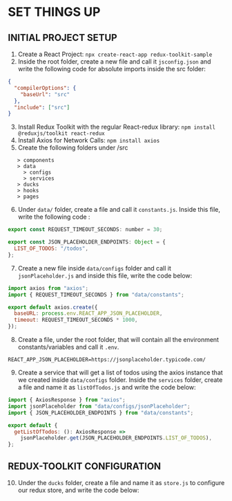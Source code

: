 # SET THINGS UP

## INITIAL PROJECT SETUP

1. Create a React Project: `npx create-react-app redux-toolkit-sample`
2. Inside the root folder, create a new file and call it `jsconfig.json` and write the following code for absolute imports inside the src folder:

```json
{
  "compilerOptions": {
    "baseUrl": "src"
  },
  "include": ["src"]
}
```

3. Install Redux Toolkit with the regular React-redux library: `npm install @reduxjs/toolkit react-redux`
4. Install Axios for Network Calls: `npm install axios`
5. Create the following folders under /src

```
   > components
   > data
     > configs
     > services
   > ducks
   > hooks
   > pages
```

6. Under `data/` folder, create a file and call it `constants.js`. Inside this file, write the following code :

```js
export const REQUEST_TIMEOUT_SECONDS: number = 30;

export const JSON_PLACEHOLDER_ENDPOINTS: Object = {
  LIST_OF_TODOS: "/todos",
};
```

7. Create a new file inside `data/configs` folder and call it `jsonPlaceholder.js` and inside this file, write the code below:

```js
import axios from "axios";
import { REQUEST_TIMEOUT_SECONDS } from "data/constants";

export default axios.create({
  baseURL: process.env.REACT_APP_JSON_PLACEHOLDER,
  timeout: REQUEST_TIMEOUT_SECONDS * 1000,
});
```

8. Create a file, under the root folder, that will contain all the environment constants/variables and call it `.env`.

```env
REACT_APP_JSON_PLACEHOLDER=https://jsonplaceholder.typicode.com/
```

9. Create a service that will get a list of todos using the axios instance that we created inside `data/configs` folder. Inside the `services` folder, create a file and name it as `listOfTodos.js` and write the code below:

```js
import { AxiosResponse } from "axios";
import jsonPlaceholder from "data/configs/jsonPlaceholder";
import { JSON_PLACEHOLDER_ENDPOINTS } from "data/constants";

export default {
  getListOfTodos: (): AxiosResponse =>
    jsonPlaceholder.get(JSON_PLACEHOLDER_ENDPOINTS.LIST_OF_TODOS),
};
```

## REDUX-TOOLKIT CONFIGURATION

10. Under the `ducks` folder, create a file and name it as `store.js` to configure our redux store, and write the code below:
